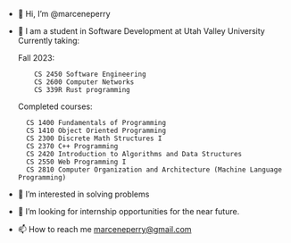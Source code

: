 - 👋 Hi, I’m @marceneperry
- 🌱 I am a student in Software Development at Utah Valley University
    Currently taking:
  
    Fall 2023:

          CS 2450 Software Engineering
          CS 2600 Computer Networks
          CS 339R Rust programming

    Completed courses:

        CS 1400 Fundamentals of Programming
        CS 1410 Object Oriented Programming
        CS 2300 Discrete Math Structures I
        CS 2370 C++ Programming
        CS 2420 Introduction to Algorithms and Data Structures
        CS 2550 Web Programming I
        CS 2810 Computer Organization and Architecture (Machine Language Programming)
  
- 👀 I’m interested in solving problems

- 💞️ I’m looking for internship opportunities for the near future.  

- 📫 How to reach me
    marceneperry@gmail.com

<!---
marceneperry/marceneperry is a ✨ special ✨ repository because its `README.md` (this file) appears on your GitHub profile.
You can click the Preview link to take a look at your changes.
--->

